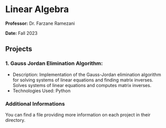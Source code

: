 # Linear Algebra
<b>Professor:</b> Dr. Farzane Ramezani

<b>Date:</b> Fall 2023

## Projects
### 1. Gauss Jordan Elimination Algorithm:
- Description: Implementation of the Gauss-Jordan elimination algorithm for solving systems of linear equations and finding matrix inverses. Solves systems of linear equations and computes matrix inverses.
- Technologies Used: Python

### Additional Informations
You can find a file providing more information on each project in their directory.
